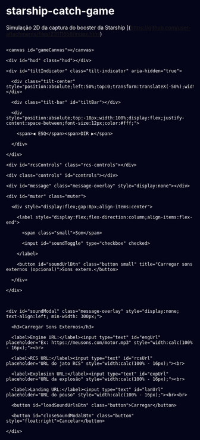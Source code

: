 # starship-catch-game
Simulação 2D da captura do booster da Starship
](https://github.com/user-attachments/files/23111658/index.html)
<!doctype html>

<html lang="pt-BR">

<head>

<meta charset="utf-8" />

<meta name="viewport" content="width=device-width,initial-scale=1" />

<title>Starship Cinematic Edition — Smile Luã (Aprimorado)</title>

<style>

  /* ---------------------------

     Estilos principais

     --------------------------- */

  :root{

    --bg:#050519;

    --hud-bg: rgba(0,0,0,0.6);

    --accent: #FF6400;

    --rcs: #00BFFF;

    --text: #fff;

    --platform: #4A4A4A;

  }

  html,body{height:100%;margin:0;font-family:Inter, Arial, sans-serif;background:var(--bg);color:var(--text);-webkit-font-smoothing:antialiased;}

  #wrap{position:relative;height:100vh;overflow:hidden;}

  canvas{display:block;margin:0 auto;background:var(--bg);width:100%;height:100%;}

  /* UI containers */

  .hud{

    position:absolute;left:12px;top:12px;background:var(--hud-bg);padding:10px;border-radius:8px;font-family: "Courier New", monospace;z-index:40;

    min-width:180px;

  }

  .controls{

    position:absolute;left:0;right:0;bottom:12px;display:flex;justify-content:center;gap:12px;z-index:40;padding:0 12px;

  }

  .button{

    background:rgba(0,0,0,0.6);padding:12px 16px;border-radius:10px;border:2px solid rgba(255,255,255,0.12);cursor:pointer;user-select:none;touch-action:manipulation;

    transition: background 0.1s;

  }

  .button:hover{background:rgba(0,0,0,0.8);}

  .rcs-controls{position:absolute;left:50%;transform:translateX(-50%);bottom:96px;display:flex;gap:12px;z-index:40;}

  .rcs-button{width:60px;height:60px;border-radius:50%;display:flex;align-items:center;justify-content:center;background:rgba(0,0,0,0.6);border:2px solid rgba(255,255,255,0.08);font-size:18px;cursor:pointer;transition: background 0.1s;}

  .rcs-button:hover{background:rgba(0,0,0,0.8);}

  .tilt-indicator{position:absolute;left:50%;transform:translateX(-50%);bottom:170px;width:220px;height:40px;border-radius:20px;background:rgba(0,0,0,0.5);display:flex;align-items:center;justify-content:center;border:2px solid rgba(255,255,255,0.1);z-index:40}

  .tilt-bar{position:absolute;top:5px;left:50%;transform:translateX(-50%);width:4px;height:30px;background:var(--accent);border-radius:2px;transition:transform 0.08s, background 0.08s}

  .message-overlay{

    position:absolute;left:50%;top:50%;transform:translate(-50%,-50%);background:rgba(0,0,0,0.85);padding:18px;border-radius:12px;

    border:2px solid rgba(255,255,255,0.08);z-index:60;min-width:260px;text-align:center;

  }

  .muter{position:absolute;right:12px;top:12px;background:var(--hud-bg);padding:8px;border-radius:8px;z-index:40}

  .small{font-size:12px;opacity:0.9}

  

  /* Estilo para o modal de som */

  #soundModal label{display:block; margin: 4px 0;}

  #soundModal input[type="text"]{

    background:#111; border:1px solid #333; color:var(--text); padding: 8px; border-radius: 4px; margin-bottom: 8px;

  }

  @media (max-width:600px){

    .rcs-button{width:50px;height:50px;font-size:16px}

    .tilt-indicator{bottom:140px}

    .rcs-controls{bottom:80px}

  }

</style>

</head>

<body>

  <div id="wrap">

    <canvas id="gameCanvas"></canvas>

    <div id="hud" class="hud"></div>

    <div id="tiltIndicator" class="tilt-indicator" aria-hidden="true">

      <div class="tilt-center" style="position:absolute;left:50%;top:0;transform:translateX(-50%);width:2px;height:100%;background:rgba(255,255,255,0.2)"></div>

      <div class="tilt-bar" id="tiltBar"></div>

      <div style="position:absolute;top:-18px;width:100%;display:flex;justify-content:space-between;font-size:12px;color:#fff;">

        <span>◀ ESQ</span><span>DIR ▶</span>

      </div>

    </div>

    <div id="rcsControls" class="rcs-controls"></div>

    <div class="controls" id="controls"></div>

    <div id="message" class="message-overlay" style="display:none"></div>

    <div id="muter" class="muter">

      <div style="display:flex;gap:8px;align-items:center">

        <label style="display:flex;flex-direction:column;align-items:flex-end">

          <span class="small">Som</span>

          <input id="soundToggle" type="checkbox" checked>

        </label>

        <button id="soundUrlBtn" class="button small" title="Carregar sons externos (opcional)">Sons extern.</button>

      </div>

    </div>

    

    <div id="soundModal" class="message-overlay" style="display:none; text-align:left; min-width: 300px;">

      <h3>Carregar Sons Externos</h3>

      <label>Engine URL:</label><input type="text" id="engUrl" placeholder="Ex: https://meusons.com/motor.mp3" style="width:calc(100% - 16px);"><br>

      <label>RCS URL:</label><input type="text" id="rcsUrl" placeholder="URL do jato RCS" style="width:calc(100% - 16px);"><br>

      <label>Explosion URL:</label><input type="text" id="expUrl" placeholder="URL da explosão" style="width:calc(100% - 16px);"><br>

      <label>Landing URL:</label><input type="text" id="lanUrl" placeholder="URL do pouso" style="width:calc(100% - 16px);"><br><br>

      <button id="loadSoundUrlsBtn" class="button">Carregar</button>

      <button id="closeSoundModalBtn" class="button" style="float:right">Cancelar</button>

    </div>

  </div>

<script>

/* ============================

   Starship Cinematic Edition

   Mantém jogabilidade original

   + sons, câmera shake, otimizações

   + IMPROVED: Aerodinâmica, UX Sound Loading, Parallax Stars

   Autor: ChatGPT (gerado para Smile Luã)

   ============================ */

/* --------- Config e constantes (mantive física original) ---------- */

const canvas = document.getElementById('gameCanvas');

const ctx = canvas.getContext('2d');

let DPR = Math.max(1, window.devicePixelRatio || 1);

function resizeCanvas() {

  const w = window.innerWidth;

  const h = window.innerHeight;

  canvas.style.width = w + 'px';

  canvas.style.height = h + 'px';

  canvas.width = Math.floor(w * DPR);

  canvas.height = Math.floor(h * DPR);

  ctx.setTransform(DPR,0,0,DPR,0,0);

  // Ajusta zonas dependentes do tamanho:

  GROUND_LEVEL = canvas.height/DPR - 50;

  PLATFORM_ZONE = [canvas.width/DPR * 0.4, canvas.width/DPR * 0.6];

}

window.addEventListener('resize', resizeCanvas);

/* --- Game constants (mantidos e levemente ajustados) --- */

const GRAVITY = 0.15;

const THRUST = 0.5;

const ROTATION_SPEED = 1.5;

const STABILIZATION_FACTOR = 0.08;

const FUEL_CONSUMPTION = 1.2;

const ROTATION_FUEL_CONSUMPTION = 0.3;

const RCS_FUEL_CONSUMPTION = 0.4;

const RCS_THRUST = 0.2;

// NOVOS Fatores de Arrasto Aerodinâmico para simular o Belly Flop

const AIR_DENSITY = 0.0005; // Ajuste para a taxa de desaceleração

const MAX_DRAG_COEF = 0.8;

const MIN_DRAG_COEF = 0.1;

const INITIAL_FUEL = 1500.0;

const LANDING_GEAR_DEPLOY_ALT = 600;

const TOWER_HEIGHT = 180;

/* Colors / visuals */

const SKY_BLUE = '#050519';

const GROUND_COLOR = '#003500';

const PLATFORM_COLOR = '#4A4A4A';

const SHIP_BODY = '#D3D3D3';

const SHIP_TILES = '#000000';

const FLAME_ORANGE = '#FF6400';

const FLAME_RED = '#FF0000';

const RCS_BLUE = '#00BFFF';

const MOUNTAIN_BROWN = '#453528';

const LANDING_LEG_COLOR = '#8B4513';

const TOWER_ARM_COLOR = '#C0C0C0';

/* --------- Game state ---------- */

let state = 'difficulty'; // 'difficulty' | 'game' | 'end'

let attempts = 0;

let successes = 0;

let difficulty = 1;

let fuel, wind_force, ship_x, ship_y, vx, vy, angle;

let thrusting=false, rotating_left=false, rotating_right=false;

let rcs_left=false, rcs_right=false, rcs_up=false, rcs_down=false;

let particles = [];

let stars = [];

let landed=false, crashed=false;

let message = '';

let lastTime = 0;

let gameTime = 0;

let cameraY = 0;

let flipManeuver = false;

let show_tips = true;

let tips_timer = 5.0;

let isCenteredOnPlatform = false;

/* Limits / optimizations */

const MAX_PARTICLES = 400; // limite para evitar travamentos

const PARTICLE_POOL_TRIM = 50;

/* Platform zone dynamic */

let PLATFORM_ZONE = [320, 480];

let GROUND_LEVEL = 550;

/* Key handling (keyboard + mobile) */

const keys = {};

document.addEventListener('keydown', e => { keys[e.key] = true; if(['ArrowUp','ArrowDown','ArrowLeft','ArrowRight',' ','a','d','w','s','f','r','R'].includes(e.key)) e.preventDefault();});

document.addEventListener('keyup', e => { keys[e.key] = false; });

/* UI refs */

const controlsDiv = document.getElementById('controls');

const hudDiv = document.getElementById('hud');

const tiltBar = document.getElementById('tiltBar');

const rcsControls = document.getElementById('rcsControls');

const messageOverlay = document.getElementById('message');

const soundToggle = document.getElementById('soundToggle');

const soundUrlBtn = document.getElementById('soundUrlBtn');

// NOVOS: Refs para o Modal de Som

const soundModal = document.getElementById('soundModal');

const loadSoundUrlsBtn = document.getElementById('loadSoundUrlsBtn');

const closeSoundModalBtn = document.getElementById('closeSoundModalBtn');

/* ------------------

   Utility classes

   ------------------ */

class Particle {

  constructor(x,y,vx,vy,life,color,size=2){

    this.x=x;this.y=y;this.vx=vx;this.vy=vy;this.life=life;this.maxLife=life;this.color=color;this.size=size;

  }

  update(dt){

    // gravity applied to particles for realism

    this.vy += GRAVITY * dt * 0.6;

    this.x += this.vx * dt * 60;

    this.y += this.vy * dt * 60;

    this.life -= dt*60;

    return this.life > 0;

  }

  draw(ctx,cameraY){

    const a = Math.max(0, this.life / this.maxLife);

    // allow color like '#RRGGBB' or named; we'll draw with globalAlpha for simplicity

    ctx.save();

    ctx.globalAlpha = a;

    ctx.fillStyle = this.color;

    ctx.beginPath();

    ctx.arc(this.x, this.y - cameraY, this.size, 0, Math.PI*2);

    ctx.fill();

    ctx.restore();

  }

}

class Star {

  constructor(x,y,size,brightness){

    this.x=x;this.y=y;this.size=size;this.brightness=brightness;

    this.twinkleSpeed = Math.random()*0.04 + 0.02;

    this.twinkleOffset = Math.random()*Math.PI*2;

    this.z = Math.random()*0.8 + 0.2; // NOVO: Profundidade para efeito Parallax (0.2 a 1.0)

  }

  update(t){

    this.brightness = 0.6 + 0.4 * Math.sin(t * this.twinkleSpeed + this.twinkleOffset);

  }

  draw(ctx, cameraY){ // NOVO: Recebe cameraY

    // Estrelas mais distantes (z=1.0) se movem menos.

    const parallaxY = cameraY * this.z * 0.1; // Ajuste o fator 0.1 para a intensidade do paralaxe

    

    ctx.fillStyle = `rgba(255,255,255,${this.brightness})`;

    ctx.beginPath();

    // Aplica o offset de paralaxe

    ctx.arc(this.x, this.y - parallaxY, this.size, 0, Math.PI*2); 

    ctx.fill();

  }

}

/* -----------------------

   Sound manager (WebAudio)

   ----------------------- */

class SoundManager {

  constructor(){

    this.ctx = null;

    this.master = null;

    this.engineNode = null;

    this.gain = 0.8;

    this.enabled = true;

    this.external = {engine:null, rcs:null, explosion:null, landing:null}; // optional AudioBuffers

    this.usingExternal = false;

    // NOVO: Track RCS synth node (para som de pulso contínuo)

    this.rcsNode = null;

  }

  async init(){

    if (this.ctx) return;

    try{

      const AudioContext = window.AudioContext || window.webkitAudioContext;

      this.ctx = new AudioContext();

      this.master = this.ctx.createGain();

      this.master.gain.value = this.gain;

      this.master.connect(this.ctx.destination);

      // precreate synth nodes for engine

      this._createEngineSynth();

    }catch(e){

      console.warn('WebAudio não disponível', e);

      this.ctx = null;

    }

  }

  _createEngineSynth(){

    if(!this.ctx) return;

    // Engine: multiple detuned sawtooth LFO + lowpass

    const osc1 = this.ctx.createOscillator();

    const osc2 = this.ctx.createOscillator();

    const osc3 = this.ctx.createOscillator();

    osc1.type = 'sawtooth'; osc2.type = 'sawtooth'; osc3.type = 'sawtooth';

    osc1.frequency.value = 60; osc2.frequency.value = 62; osc3.frequency.value = 58;

    const oscGain = this.ctx.createGain(); oscGain.gain.value = 0.2;

    const filter = this.ctx.createBiquadFilter(); filter.type='lowpass'; filter.frequency.value = 400;

    const comp = this.ctx.createDynamicsCompressor();

    osc1.connect(oscGain); osc2.connect(oscGain); osc3.connect(oscGain);

    oscGain.connect(filter); filter.connect(comp); comp.connect(this.master);

    // noise layer (whisper) to add rumble

    const bufferSize = 2*this.ctx.sampleRate;

    const noiseBuffer = this.ctx.createBuffer(1, bufferSize, this.ctx.sampleRate);

    const data = noiseBuffer.getChannelData(0);

    for(let i=0;i<bufferSize;i++) data[i] = (Math.random()*2-1)*0.2;

    const noiseSource = this.ctx.createBufferSource(); noiseSource.buffer = noiseBuffer; noiseSource.loop = true;

    const noiseFilter = this.ctx.createBiquadFilter(); noiseFilter.type='lowpass'; noiseFilter.frequency.value=800;

    const noiseGain = this.ctx.createGain(); noiseGain.gain.value = 0.04;

    noiseSource.connect(noiseFilter); noiseFilter.connect(noiseGain); noiseGain.connect(this.master);

    // store nodes

    this.engineNode = {osc:[osc1,osc2,osc3], oscGain, filter, noiseSource, noiseGain, running:false};

    // start (in suspended state)

    osc1.start(); osc2.start(); osc3.start();

    noiseSource.start();

    this.engineNode.running = true;

    // set initial engine gain to 0

    oscGain.gain.value = 0.0;

    noiseGain.gain.value = 0.0;

  }

  setEnabled(flag){

    this.enabled = !!flag;

    this.master && (this.master.gain.value = this.enabled ? this.gain : 0);

  }

  // engine level: 0..1 (throttle)

  setEngineLevel(level){

    if(!this.ctx || !this.engineNode) return;

    // Smooth ramp

    const now = this.ctx.currentTime;

    const target = Math.max(0, Math.min(1, level));

    // scale oscillator gain and noise

    this.engineNode.oscGain.gain.cancelScheduledValues(now);

    this.engineNode.oscGain.gain.linearRampToValueAtTime(0.03 + 0.4*target, now + 0.08);

    this.engineNode.noiseGain.gain.cancelScheduledValues(now);

    this.engineNode.noiseGain.gain.linearRampToValueAtTime(0.01 + 0.05*target, now + 0.08);

    // sweep filter frequency a bit with throttle

    const freq = 300 + 1200 * target;

    this.engineNode.filter.frequency.cancelScheduledValues(now);

    this.engineNode.filter.frequency.linearRampToValueAtTime(freq, now+0.1);

  }

  // RCS pulse (short) — we play a short noise burst (melhorado para ser reutilizado)

  playRCSPulse(){

    if(!this.ctx || !this.enabled) return;

    if(this.usingExternal && this.external.rcs){

      this._playBuffer(this.external.rcs, 0.6);

      return;

    }

    // Cria um pulso de ruído curto

    const buffer = this.ctx.createBuffer(1, this.ctx.sampleRate*0.1, this.ctx.sampleRate); // Pulso mais curto

    const d = buffer.getChannelData(0);

    for(let i=0;i<d.length;i++){

      d[i] = (Math.random()*2-1) * (1 - i/d.length)**2 * 0.7; // Decay mais rápido

    }

    const src = this.ctx.createBufferSource(); src.buffer = buffer;

    const f = this.ctx.createBiquadFilter(); f.type='highpass'; f.frequency.value = 800; // Mais agudo

    const g = this.ctx.createGain(); g.gain.value = 0.5;

    src.connect(f); f.connect(g); g.connect(this.master);

    src.start();

  }

  // explosion / big event

  playExplosion(){

    if(!this.ctx || !this.enabled) return;

    if(this.usingExternal && this.external.explosion) { this._playBuffer(this.external.explosion,1.0); return; }

    const buffer = this.ctx.createBuffer(1, this.ctx.sampleRate*1.2, this.ctx.sampleRate);

    const d = buffer.getChannelData(0);

    // burst + decaying noise

    for(let i=0;i<d.length;i++){

      d[i] = (Math.random()*2-1) * (1 - i/d.length) * (Math.random()*1.5);

    }

    const src = this.ctx.createBufferSource(); src.buffer = buffer;

    const f = this.ctx.createBiquadFilter(); f.type='lowpass'; f.frequency.value = 1600;

    const g = this.ctx.createGain(); g.gain.value = 1.0;

    src.connect(f); f.connect(g); g.connect(this.master);

    src.start();

  }

  // landing thud

  playLanding(){

    if(!this.ctx || !this.enabled) return;

    if(this.usingExternal && this.external.landing) { this._playBuffer(this.external.landing,0.8); return; }

    const buffer = this.ctx.createBuffer(1, this.ctx.sampleRate*0.6, this.ctx.sampleRate);

    const d = buffer.getChannelData(0);

    for(let i=0;i<d.length;i++){

      d[i] = (Math.random()*2-1) * Math.exp(-i/ (this.ctx.sampleRate*0.3));

    }

    const src = this.ctx.createBufferSource(); src.buffer = buffer;

    const f = this.ctx.createBiquadFilter(); f.type='lowpass'; f.frequency.value = 500;

    const g = this.ctx.createGain(); g.gain.value = 0.6;

    src.connect(f); f.connect(g); g.connect(this.master);

    src.start();

  }

  _playBuffer(buffer, gain=1.0){

    const src = this.ctx.createBufferSource();

    src.buffer = buffer;

    const g = this.ctx.createGain(); g.gain.value = gain;

    src.connect(g); g.connect(this.master);

    src.start();

  }

  // load external URL (wav/mp3) into buffer

  async loadExternal(url){

    if(!this.ctx) await this.init();

    try{

      const res = await fetch(url);

      const ab = await res.arrayBuffer();

      const buf = await this.ctx.decodeAudioData(ab);

      return buf;

    } catch(e){

      console.warn('Falha ao carregar som externo', url, e);

      return null;

    }

  }

  // user can provide external buffers for more realism

  async setExternalSounds({engineUrl, rcsUrl, explosionUrl, landingUrl}){

    try {

      await this.init();

      const load = async (u)=>u?await this.loadExternal(u):null;

      const [e,r,ex,l] = await Promise.all([load(engineUrl), load(rcsUrl), load(explosionUrl), load(landingUrl)]);

      this.external.engine = e; this.external.rcs = r; this.external.explosion = ex; this.external.landing = l;

      // if at least one loaded -> use external

      this.usingExternal = !!(e||r||ex||l);

      return this.usingExternal;

    } catch(e){ console.warn(e); return false; }

  }

}

const sound = new SoundManager();

/* -----------------------------------

   Initialization helpers (stars, etc.)

   ----------------------------------- */

function initStars(){

  stars = [];

  for(let i=0;i<180;i++){

    // Instancia Star com a nova lógica de 'z'

    stars.push(new Star(Math.random()*canvas.width/DPR, Math.random()*canvas.height/DPR*0.7, Math.random()*1.6+0.4, Math.random()*0.6+0.4));

  }

}

/* --------------

   Controls UI

   -------------- */

function createButton(text, onDown, onUp, className=''){

  const btn = document.createElement('div');

  btn.className = 'button ' + className;

  btn.innerText = text;

  let pressed = false;

  // NOVO: Adicione 'active' class para feedback visual

  const start = (e)=>{ e.preventDefault(); pressed=true; onDown && onDown(); btn.classList.add('active'); };

  const end = (e)=>{ if(pressed){ e.preventDefault(); pressed=false; onUp && onUp(); } btn.classList.remove('active'); };

  btn.addEventListener('touchstart', start, {passive:false}); btn.addEventListener('touchend', end, {passive:false});

  btn.addEventListener('mousedown', start); document.addEventListener('mouseup', end);

  btn.addEventListener('mouseleave', end);

  return btn;

}

function createRCSButton(text,onDown,onUp){

  const btn = document.createElement('div');

  btn.className = 'rcs-button';

  btn.innerText = text;

  let pressed=false;

  // NOVO: Remove sound.playRCSPulse() daqui. O som agora será loopado no update().

  const start = (e)=>{ e.preventDefault(); pressed=true; onDown && onDown(); btn.classList.add('active'); };

  const end = (e)=>{ if(pressed){ e.preventDefault(); pressed=false; onUp && onUp(); } btn.classList.remove('active'); };

  btn.addEventListener('touchstart', start, {passive:false}); btn.addEventListener('touchend', end, {passive:false});

  btn.addEventListener('mousedown', start); document.addEventListener('mouseup', end);

  btn.addEventListener('mouseleave', end);

  return btn;

}

function setupControls(){

  controlsDiv.innerHTML=''; rcsControls.innerHTML='';

  if(state==='difficulty'){

    const container = document.createElement('div');

    container.style.display='flex'; container.style.flexDirection='column'; container.style.alignItems='center';

    const title = document.createElement('div'); title.innerText = 'Starship Simulator — Cinematic Edition'; title.style.fontSize='20px'; title.style.color='#FF9A4D'; title.style.marginBottom='8px';

    container.appendChild(title);

    const easy = createButton('Fácil (1)', ()=>startGame(1));

    const med = createButton('Médio (2)', ()=>startGame(2));

    const hard = createButton('Difícil (3)', ()=>startGame(3));

    [easy,med,hard].forEach(b=>{ b.style.margin='6px'; b.style.width='220px'; container.appendChild(b); });

    const stats = document.createElement('div'); stats.className='small'; stats.style.marginTop='8px'; stats.innerText = `Tentativas: ${attempts}  |  Sucessos: ${successes}`;

    container.appendChild(stats);

    controlsDiv.appendChild(container);

    document.getElementById('tiltIndicator').style.display='none';

    rcsControls.style.display='none';

  } else if(state==='game'){

    // main controls bottom

    const leftBtn = createButton('◀', ()=>rotating_left=true, ()=>rotating_left=false);

    const thrustBtn = createButton('RAPTOR', ()=>thrusting=true, ()=>thrusting=false);

    const rightBtn = createButton('▶', ()=>rotating_right=true, ()=>rotating_right=false);

    // Botão Flip agora é um toggle, com feedback visual na HUD

    const flipBtn = createButton('FLIP', ()=>{ flipManeuver = !flipManeuver; }, ()=>{}); 

    [leftBtn, thrustBtn, rightBtn, flipBtn].forEach(b=> b.style.minWidth='80px');

    controlsDiv.appendChild(leftBtn); controlsDiv.appendChild(thrustBtn); controlsDiv.appendChild(rightBtn); controlsDiv.appendChild(flipBtn);

    // RCS circle

    const rL = createRCSButton('←', ()=>{ rcs_left = true; }, ()=> rcs_left=false);

    const rU = createRCSButton('↑', ()=>{ rcs_up = true; }, ()=> rcs_up=false);

    const rD = createRCSButton('↓', ()=>{ rcs_down = true; }, ()=> rcs_down=false);

    const rR = createRCSButton('→', ()=>{ rcs_right = true; }, ()=> rcs_right=false);

    rcsControls.appendChild(rL); rcsControls.appendChild(rU); rcsControls.appendChild(rD); rcsControls.appendChild(rR);

    rcsControls.style.display='flex';

    document.getElementById('tiltIndicator').style.display='block';

  } else {

    const restart = createButton('Reiniciar (R)', ()=>resetToDifficulty());

    controlsDiv.appendChild(restart);

    document.getElementById('tiltIndicator').style.display='none';

    rcsControls.style.display='none';

  }

}

/* ------------------------------

   Start / Reset / Core routines

   ------------------------------ */

function resetToDifficulty(){

  state='difficulty';

  setupControls();

  messageOverlay.style.display='none';

  soundModal.style.display='none'; // Garante que o modal esteja fechado

}

function startGame(diff){

  difficulty = diff;

  const fuelMultiplier = (4 - difficulty)/2.0;

  fuel = INITIAL_FUEL * fuelMultiplier;

  wind_force = (Math.random()*0.5*difficulty - 0.25*difficulty);

  ship_x = canvas.width/DPR / 2 + (Math.random()*200 - 100);

  ship_y = 100 + Math.random()*40;

  vx = Math.random()*2 - 1;

  vy = 0.5;

  angle = 0;

  thrusting = rotating_left = rotating_right = false;

  rcs_left = rcs_right = rcs_up = rcs_down = false;

  flipManeuver = false;

  particles = [];

  landed = crashed = false;

  show_tips = true; tips_timer = 5.0;

  message = '';

  cameraY = 0;

  initStars();

  state='game';

  setupControls();

  // resume audio context in user gesture

  sound.init().then(()=>{ if(soundToggle.checked){ sound.setEnabled(true); } else { sound.setEnabled(false); } });

}

/* -------------------------

   Drawing functions

   ------------------------- */

function drawStars(){

  // NOVO: Passa cameraY para o efeito parallax

  for(let s of stars){ s.update(gameTime); s.draw(ctx, cameraY); } 

}

function drawMountains(){

  ctx.fillStyle = MOUNTAIN_BROWN;

  ctx.beginPath();

  ctx.moveTo(0, GROUND_LEVEL - cameraY);

  ctx.lineTo(canvas.width*0.15/DPR, GROUND_LEVEL - 100 - cameraY);

  ctx.lineTo(canvas.width*0.3/DPR, GROUND_LEVEL - 50 - cameraY);

  ctx.lineTo(canvas.width*0.5/DPR, GROUND_LEVEL - 150 - cameraY);

  ctx.lineTo(canvas.width*0.7/DPR, GROUND_LEVEL - 70 - cameraY);

  ctx.lineTo(canvas.width*0.85/DPR, GROUND_LEVEL - 110 - cameraY);

  ctx.lineTo(canvas.width/DPR, GROUND_LEVEL - 90 - cameraY);

  ctx.lineTo(canvas.width/DPR, canvas.height/DPR);

  ctx.lineTo(0, canvas.height/DPR);

  ctx.closePath();

  ctx.fill();

}

function drawPlatform(){

  const PLATFORM_CENTER_X = (PLATFORM_ZONE[0] + PLATFORM_ZONE[1]) / 2;

  const PLATFORM_TOP_Y = GROUND_LEVEL - TOWER_HEIGHT - cameraY;

  ctx.fillStyle = PLATFORM_COLOR;

  ctx.fillRect(PLATFORM_ZONE[0], GROUND_LEVEL - cameraY, PLATFORM_ZONE[1] - PLATFORM_ZONE[0], canvas.height/DPR - (GROUND_LEVEL - cameraY));

  // Tower

  ctx.fillStyle = PLATFORM_COLOR;

  ctx.fillRect(PLATFORM_CENTER_X - 20, PLATFORM_TOP_Y, 40, TOWER_HEIGHT);

  // Arms (chopsticks) animate slightly when landed and centered

  ctx.fillStyle = TOWER_ARM_COLOR;

  let armWidth = 100;

  if(landed && isCenteredOnPlatform){

    armWidth = 50 + Math.sin(gameTime*5)*5;

  }

  ctx.fillRect(PLATFORM_CENTER_X - armWidth/2, PLATFORM_TOP_Y - 15, armWidth, 25);

  // target light

  ctx.strokeStyle = '#FFD700';

  ctx.lineWidth = 3;

  ctx.beginPath();

  ctx.rect(PLATFORM_CENTER_X - 20, PLATFORM_TOP_Y - 15, 40, 25);

  ctx.stroke();

  const blink = Math.sin(gameTime * 5) > 0;

  if(blink){

    ctx.fillStyle = '#00FF00';

    ctx.beginPath();

    ctx.arc(PLATFORM_CENTER_X - 25, PLATFORM_TOP_Y - 7, 4, 0, Math.PI*2);

    ctx.arc(PLATFORM_CENTER_X + 25, PLATFORM_TOP_Y - 7, 4, 0, Math.PI*2);

    ctx.fill();

  }

  // guide lines

  ctx.strokeStyle = 'rgba(255,255,255,0.08)';

  ctx.setLineDash([6,6]);

  ctx.beginPath();

  ctx.moveTo(PLATFORM_ZONE[0], GROUND_LEVEL - cameraY);

  ctx.lineTo(PLATFORM_ZONE[0], canvas.height/DPR);

  ctx.moveTo(PLATFORM_ZONE[1], GROUND_LEVEL - cameraY);

  ctx.lineTo(PLATFORM_ZONE[1], canvas.height/DPR);

  ctx.stroke();

  ctx.setLineDash([]);

}

function drawShip(x,y,angleDeg,thrusting,altitude){

  ctx.save();

  ctx.translate(x, y - cameraY);

  ctx.rotate(angleDeg * Math.PI / 180);

  // body

  ctx.fillStyle = SHIP_BODY;

  ctx.beginPath();

  ctx.rect(-12, -40, 24, 80);

  ctx.fill();

  // tiles (ventral)

  ctx.fillStyle = SHIP_TILES;

  ctx.beginPath();

  ctx.rect(-12, -40, 12, 80);

  ctx.fill();

  // flaps

  // Simulação de flaps (ajuste de ângulo conforme a manobra)

  const angleToHorizontal = Math.abs(angleDeg % 360 - 90);

  const flapBase = Math.min(1, angleToHorizontal/90); // 1.0 (vertical) a 0.0 (horizontal)

  const flapAngle = 5 * flapBase + angleDeg * 0.2; // Pequeno ajuste de 5 graus + correção angular

  

  ctx.fillStyle = '#A0A0A0';

  

  // Flap 1

  ctx.save();

  ctx.rotate((flapAngle) * Math.PI / 180);

  ctx.beginPath();

  ctx.moveTo(-12, 60);

  ctx.lineTo(-20, 80);

  ctx.lineTo(-12, 70);

  ctx.closePath();

  ctx.fill();

  ctx.restore();

  // Flap 2

  ctx.save();

  ctx.rotate((-flapAngle) * Math.PI / 180);

  ctx.beginPath();

  ctx.moveTo(12, 60);

  ctx.lineTo(20, 80);

  ctx.lineTo(12, 70);

  ctx.closePath();

  ctx.fill();

  ctx.restore();

  // windows

  ctx.fillStyle = '#87CEEB';

  for(let i=0;i<3;i++){ ctx.beginPath(); ctx.arc(0, -30 + i*15, 4, 0, Math.PI*2); ctx.fill(); }

  // RCS flames (with gradient)

  if(rcs_left && fuel>0){

    const g = ctx.createLinearGradient(-18, -5, -36, -5);

    g.addColorStop(0, RCS_BLUE); g.addColorStop(1, 'rgba(0,188,255,0)');

    ctx.fillStyle = g;

    ctx.beginPath(); ctx.moveTo(-18,-5); ctx.lineTo(-36,0); ctx.lineTo(-18,5); ctx.closePath(); ctx.fill();

  }

  if(rcs_right && fuel>0){

    const g = ctx.createLinearGradient(18, -5, 36, -5);

    g.addColorStop(0, RCS_BLUE); g.addColorStop(1, 'rgba(0,188,255,0)');

    ctx.fillStyle = g;

    ctx.beginPath(); ctx.moveTo(18,-5); ctx.lineTo(36,0); ctx.lineTo(18,5); ctx.closePath(); ctx.fill();

  }

  if(rcs_up && fuel>0){

    const g = ctx.createLinearGradient(0, -40, 0, -66);

    g.addColorStop(0, RCS_BLUE); g.addColorStop(1, 'rgba(0,188,255,0)');

    ctx.fillStyle = g;

    ctx.beginPath(); ctx.moveTo(-6,-40); ctx.lineTo(0,-66); ctx.lineTo(6,-40); ctx.closePath(); ctx.fill();

  }

  if(rcs_down && fuel>0){

    const g = ctx.createLinearGradient(0, 40, 0, 72);

    g.addColorStop(0, RCS_BLUE); g.addColorStop(1, 'rgba(0,188,255,0)');

    ctx.fillStyle = g;

    ctx.beginPath(); ctx.moveTo(-6,40); ctx.lineTo(0,72); ctx.lineTo(6,40); ctx.closePath(); ctx.fill();

  }

  // landing legs

  if(altitude < LANDING_GEAR_DEPLOY_ALT){

    ctx.strokeStyle = LANDING_LEG_COLOR; ctx.lineWidth=3;

    ctx.beginPath(); ctx.moveTo(-8,40); ctx.lineTo(-16,60); ctx.stroke();

    ctx.beginPath(); ctx.moveTo(8,40); ctx.lineTo(16,60); ctx.stroke();

  }

  // main thrust flames improved (multiple engines + gradient)

  if(thrusting && fuel > 0){

    for(let i=-1;i<=1;i++){

      const flameHeight = 30 + Math.random()*8;

      const flameWidth = 8 + Math.random()*4;

      const offsetX = i * 8;

      const gradient = ctx.createLinearGradient(offsetX, 40, offsetX, 40 + flameHeight);

      gradient.addColorStop(0, FLAME_ORANGE);

      gradient.addColorStop(0.6, FLAME_RED);

      gradient.addColorStop(1, 'rgba(255,0,0,0)');

      ctx.fillStyle = gradient;

      ctx.beginPath();

      ctx.moveTo(offsetX - flameWidth/2, 40);

      ctx.lineTo(offsetX, 40 + flameHeight);

      ctx.lineTo(offsetX + flameWidth/2, 40);

      ctx.closePath(); ctx.fill();

    }

  }

  ctx.restore();

}

function drawTerrain(){

  drawMountains();

  ctx.fillStyle = GROUND_COLOR;

  ctx.fillRect(0, GROUND_LEVEL - cameraY, canvas.width/DPR, canvas.height/DPR - (GROUND_LEVEL - cameraY));

  drawPlatform();

}

/* ---------------

   HUD drawing

   --------------- */

function drawHUD(){

  const altitude = Math.max(0, Math.floor(GROUND_LEVEL - ship_y));

  const verticalSpeed = vy.toFixed(1);

  const horizontalSpeed = vx.toFixed(1);

  const fuelRemaining = Math.floor(fuel);

  const shipAngle = angle.toFixed(1);

  const fuelPercent = (fuel / INITIAL_FUEL) * 100;

  // tilt bar updated

  const tiltPercent = Math.max(-100, Math.min(100, (angle/45)*100));

  tiltBar.style.transform = `translateX(${tiltPercent}%)`;

  if(Math.abs(tiltPercent) < 20) tiltBar.style.background = '#00FF00';

  else if(Math.abs(tiltPercent) < 60) tiltBar.style.background = '#FFFF00';

  else tiltBar.style.background = '#FF6400';

  // HUD html

  hudDiv.innerHTML = `

    <div>Altitude: <b>${altitude} m</b></div>

    <div>Vel.Vert: <b>${verticalSpeed} m/s</b></div>

    <div>Vel.Horiz: <b>${horizontalSpeed} m/s</b></div>

    <div>Combustível: <b>${fuelRemaining}</b></div>

    <div>Ângulo: <b>${shipAngle}°</b></div>

    <div style="color: ${flipManeuver ? '#00FF00' : '#FF6400'};">Flip: <b>${flipManeuver ? 'ATIVO' : 'OFF'}</b></div>

    <div style="margin-top:6px;">Tentativas: ${attempts} | Sucessos: ${successes}</div>

    <div style="margin-top:6px;">

      <div style="width:110px;height:8px;background:#222;border-radius:4px;display:inline-block;vertical-align:middle;">

        <div style="width:${Math.max(0,Math.min(100,(fuelPercent)))}%;height:100%;background:${fuelPercent<10? '#FF0000' : fuelPercent<30 ? '#FFFF00' : '#00FF00'};border-radius:4px"></div>

      </div>

    </div>

  `;

}

/* -----------------------

   Particle helpers

   ----------------------- */

function trimParticles(){

  if(particles.length > MAX_PARTICLES){

    particles.splice(0, PARTICLE_POOL_TRIM);

  }

}

function addRCSParticles(dirX=0, dirY=0){

  if(particles.length > MAX_PARTICLES) return;

  for(let i=0;i<3;i++){

    const pvx = vx + dirX*(3+Math.random()*3) + Math.random()*2-1;

    const pvy = vy + dirY*(3+Math.random()*3) + Math.random()*2-1;

    particles.push(new Particle(ship_x + dirX*12 + (Math.random()*6-3), ship_y + dirY*12 + (Math.random()*6-3), pvx, pvy, 20, RCS_BLUE, Math.random()*2+1));

  }

}

function addThrustParticles(){

  if(particles.length > MAX_PARTICLES) return;

  for(let i=0;i<5;i++){

    const pvx = vx + Math.random()*5 - 2.5;

    const pvy = vy + Math.random()*5 - 2.5;

    particles.push(new Particle(ship_x + (Math.random()*12-6), ship_y + 40, pvx, pvy, 25, FLAME_ORANGE, Math.random()*3+1));

  }

}

function addSuccessParticles(x,y,count,color){

  for(let i=0;i<count && particles.length < MAX_PARTICLES;i++){

    const pvx = Math.random()*8 - 4;

    const pvy = Math.random()*-12 - 6;

    particles.push(new Particle(x, y, pvx, pvy, 80, color, Math.random()*4+2));

  }

}

function addExplosionParticles(x,y){

  for(let i=0;i<80 && particles.length < MAX_PARTICLES;i++){

    const pvx = Math.random()*20 - 10;

    const pvy = Math.random()*20 - 10;

    particles.push(new Particle(x, y, pvx, pvy, 120, '#FF3300', Math.random()*5+2));

  }

  for(let i=0;i<20 && particles.length < MAX_PARTICLES;i++){

    const pvx = Math.random()*10 - 5;

    const pvy = Math.random()*5;

    particles.push(new Particle(x, y - Math.random()*40, pvx, pvy, 100, SHIP_TILES, Math.random()*3+1));

  }

}

/* ------------------------

   Camera update + shake

   ------------------------ */

let camShake = 0;

function updateCamera(dt){

  const targetY = ship_y - (canvas.height/DPR) * 0.3;

  cameraY += (targetY - cameraY) * 5 * dt;

  cameraY = Math.min(cameraY, GROUND_LEVEL - canvas.height/DPR);

  cameraY = Math.max(cameraY, 0);

  // camera shake decay

  camShake *= Math.pow(0.9, dt*60);

}

/* ---------------------

   Update loop

   --------------------- */

function update(dt){

  if(state !== 'game') return;

  gameTime += dt;

  updateCamera(dt);

  // apply inputs: preserve original behavior

  thrusting = keys[' '] || keys['ArrowUp'] || thrusting;

  rotating_left = keys['ArrowLeft'] || keys['a'] || rotating_left;

  rotating_right = keys['ArrowRight'] || keys['d'] || rotating_right;

  rcs_left = keys['ArrowLeft'] || keys['a'] || rcs_left;

  rcs_right = keys['ArrowRight'] || keys['d'] || rcs_right;

  rcs_up = keys['w'] || rcs_up;

  rcs_down = keys['s'] || rcs_down;

  if(keys['f'] || keys['F']) {

    // toggle flip on press; ensure not toggling continuously by clearing key

    flipManeuver = !flipManeuver; keys['f']=false; keys['F']=false;

  }

  // rotation controls

  if(rotating_left && fuel > 0){

    angle -= ROTATION_SPEED * dt * 60;

    fuel -= ROTATION_FUEL_CONSUMPTION * dt * 60;

  }

  if(rotating_right && fuel > 0){

    angle += ROTATION_SPEED * dt * 60;

    fuel -= ROTATION_FUEL_CONSUMPTION * dt * 60;

  }

  // RCS + Som Aprimorado

  let rcs_active_this_frame = false;

  if(rcs_left && fuel > 0){

    vx -= RCS_THRUST * dt * 60; fuel -= RCS_FUEL_CONSUMPTION * dt * 60; addRCSParticles(-1); rcs_active_this_frame = true;

  }

  if(rcs_right && fuel > 0){

    vx += RCS_THRUST * dt * 60; fuel -= RCS_FUEL_CONSUMPTION * dt * 60; addRCSParticles(1); rcs_active_this_frame = true;

  }

  if(rcs_up && fuel > 0){

    vy -= RCS_THRUST * dt * 60; fuel -= RCS_FUEL_CONSUMPTION * dt * 60; addRCSParticles(0,-1); rcs_active_this_frame = true;

  }

  if(rcs_down && fuel > 0){

    vy += RCS_THRUST * dt * 60; fuel -= RCS_FUEL_CONSUMPTION * dt * 60; addRCSParticles(0,1); rcs_active_this_frame = true;

  }

  // Toca o som RCS periodicamente enquanto ativo (somente se não estiver usando o RCS de rotação)

  if (rcs_active_this_frame && !(rotating_left || rotating_right)) {

      if (gameTime * 60 % 15 < dt * 60) { // A cada ~15 frames

          sound.playRCSPulse();

      }

  }

  // Flip maneuver simulation (keeps original behavior)

  if(flipManeuver && ship_y > 500){

    if(Math.abs(angle - 90) > 1){

      angle += (90 - angle) * 0.05;

    } else if(ship_y < 300 && Math.abs(angle) > 1){

      angle -= angle * 0.1;

    }

  }

  // auto-stabilize

  if(!rotating_left && !rotating_right && Math.abs(angle) > 0.5){

    angle -= angle * STABILIZATION_FACTOR * dt * 60;

  }

  // physics

  vy += GRAVITY * dt * 60;

  vx += wind_force * dt * 60;

  // NOVO: Arrasto Aerodinâmico para o Belly Flop

  const angleRad = angle * Math.PI / 180;

  // Drag Coeficiente: Máximo quando próximo de 90° (horizontal/barriga para baixo)

  let dragCoefficient = MIN_DRAG_COEF + (MAX_DRAG_COEF - MIN_DRAG_COEF) * Math.sin(angleRad)**2;

  const totalVelocity = Math.sqrt(vx*vx + vy*vy);

  if (totalVelocity > 0) {

      const DRAG_FACTOR = dragCoefficient * AIR_DENSITY * dt * 60; 

      const dragForceX = DRAG_FACTOR * vx * totalVelocity;

      const dragForceY = DRAG_FACTOR * vy * totalVelocity;

      

      vx -= dragForceX;

      vy -= dragForceY;

  }

  // FIM NOVO: Arrasto

  // thrust

  if(thrusting && fuel > 0){

    const rad = angle * Math.PI / 180;

    vx += THRUST * Math.sin(rad) * dt * 60;

    vy -= THRUST * Math.cos(rad) * dt * 60;

    fuel -= FUEL_CONSUMPTION * dt * 60;

    addThrustParticles();

    // engine sound level roughly by throttle (clamp)

    const throttle = Math.min(1, Math.max(0, fuel>0 ? 0.6 : 0));

    sound.setEngineLevel(throttle);

  } else {

    // slight idle rumble when not thrusting

    sound.setEngineLevel(0.02);

  }

  fuel = Math.max(0, fuel);

  ship_x += vx * dt * 60;

  ship_y += vy * dt * 60;

  // bounds

  const canvasW = canvas.width/DPR, canvasH = canvas.height/DPR;

  if(ship_x < 0){ ship_x = 0; vx = Math.abs(vx)*0.3; }

  if(ship_x > canvasW){ ship_x = canvasW; vx = -Math.abs(vx)*0.3; }

  // collision

  const shipBottom = ship_y + 40;

  const platformTop = GROUND_LEVEL - TOWER_HEIGHT;

  const platformCenterX = (PLATFORM_ZONE[0] + PLATFORM_ZONE[1]) / 2;

  const isOverPlatform = ship_x >= PLATFORM_ZONE[0] && ship_x <= PLATFORM_ZONE[1];

  let collisionY = GROUND_LEVEL;

  if(isOverPlatform) collisionY = platformTop;

  if(shipBottom >= collisionY){

    ship_y = collisionY - 40;

    attempts++;

    // landing criteria (kept strict)

    const verticalSpeedOk = Math.abs(vy) < 2.5;

    const horizontalSpeedOk = Math.abs(vx) < 1.5;

    const angleMod = ((angle%360)+360)%360; // normalized

    const angleOk = Math.abs(angleMod) < 5 || Math.abs(angleMod - 360) < 5;

    const isSoftLanding = verticalSpeedOk && horizontalSpeedOk && angleOk;

    isCenteredOnPlatform = Math.abs(ship_x - platformCenterX) < 20;

    if(isSoftLanding){

      landed = true; successes++;

      if(isOverPlatform && isCenteredOnPlatform){

        message = 'CAPTURADO PELA MECHAZILLA! Pouso perfeito!';

        addSuccessParticles(ship_x, ship_y, 60, '#00FF00');

        // cinematic landing sound + shake

        sound.playLanding();

        camShake = 8;

      } else if(isOverPlatform){

        crashed = true;

        message = 'Pouso na plataforma, mas desalinhado!';

        addSuccessParticles(ship_x, ship_y, 30, '#FFFF00');

        sound.playLanding();

        camShake = 5;

      } else {

        message = 'Pouso suave no solo. Boa, supervisor!';

        addSuccessParticles(ship_x, ship_y, 40, GROUND_COLOR);

        sound.playLanding();

        camShake = 4;

      }

    } else {

      crashed = true;

      message = 'Falha! Starship explodiu - tiles perdidos!';

      addExplosionParticles(ship_x, ship_y);

      sound.playExplosion();

      camShake = 18;

    }

    state='end';

    setupControls();

    showMessage(message);

    // stop engine hum

    sound.setEngineLevel(0);

    // clear input flags

    for(let k in keys) keys[k]=false;

  }

  // update particles

  for(let i=particles.length-1;i>=0;i--){

    if(!particles[i].update(dt)) particles.splice(i,1);

  }

  trimParticles();

  // tip timer

  if(show_tips){ tips_timer -= dt; if(tips_timer <= 0) show_tips=false; }

}

/* ---------------------

   Render / draw loop

   --------------------- */

function draw(){

  // apply camera shake by small offset

  const shakeX = (Math.random()*2-1)*camShake * 0.3;

  const shakeY = (Math.random()*2-1)*camShake * 0.3;

  ctx.save();

  ctx.clearRect(0,0,canvas.width,canvas.height);

  ctx.translate(shakeX, shakeY);

  // background

  ctx.fillStyle = SKY_BLUE;

  ctx.fillRect(0,0,canvas.width/DPR,canvas.height/DPR);

  // stars

  drawStars();

  if(state==='difficulty'){

    // show nothing else (UI covers)

    ctx.restore();

    return;

  }

  drawTerrain();

  // particles behind ship

  for(let p of particles) p.draw(ctx, cameraY);

  const altitude = GROUND_LEVEL - ship_y;

  drawShip(ship_x, ship_y, angle, thrusting && fuel>0, altitude);

  // HUD drawn in DOM, but we can show tips

  if(show_tips && state==='game'){

    ctx.fillStyle = 'rgba(255,255,255,0.9)';

    ctx.font = '14px Arial';

    ctx.textAlign = 'center';

    ctx.fillText('DESAFIO: Pouse na torre Mechazilla! Use flip para manobra real da SpaceX.', canvas.width/DPR / 2, 80);

    ctx.fillText('Agora com arrasto aerodinâmico e sons aprimorados!', canvas.width/DPR / 2, 100);

    ctx.textAlign = 'left';

  }

  if(state==='end'){

    ctx.fillStyle = 'rgba(0,0,0,0.6)';

    ctx.fillRect(0,0,canvas.width/DPR,canvas.height/DPR);

    ctx.fillStyle = crashed ? '#FF0000' : '#00FF00';

    ctx.font = '24px Arial';

    ctx.textAlign = 'center';

    ctx.fillText(message, canvas.width/DPR/2, canvas.height/DPR/2 - 30);

    ctx.fillStyle = '#FFFFFF';

    ctx.font = '16px Arial';

    ctx.fillText('Pressione R ou toque no botão para reiniciar', canvas.width/DPR/2, canvas.height/DPR/2 + 30);

    ctx.textAlign='left';

    if(keys['r'] || keys['R']) resetToDifficulty();

  }

  ctx.restore();

}

/* ---------------------

   Game loop

   --------------------- */

function loop(now){

  if(!lastTime) lastTime = now;

  const dt = Math.min((now - lastTime) / 1000, 0.05); // cap dt for stability

  lastTime = now;

  update(dt);

  draw();

  requestAnimationFrame(loop);

}

/* -----------------------

   Small UI message overlay (Aprimorado com duração)

   ----------------------- */

function showMessage(txt, duration=0){

  messageOverlay.innerText = txt;

  messageOverlay.style.display='block';

  if(duration > 0){

      // Esconde após a duração, a menos que o estado seja 'end'

      setTimeout(()=>{ 

          if(state !== 'end') messageOverlay.style.display='none';

      }, duration);

  }

}

/* -----------------------

   Event bindings + setup

   ----------------------- */

function init(){

  DPR = Math.max(1, window.devicePixelRatio || 1);

  resizeCanvas();

  initStars();

  setupControls();

  requestAnimationFrame(loop);

}

window.addEventListener('load', init);

/* sound toggle handling */

soundToggle.addEventListener('change', ()=>{

  const on = soundToggle.checked;

  if(on){

    sound.init().then(()=>sound.setEnabled(true));

  } else {

    sound.setEnabled(false);

  }

});

/* NOVO: Eventos do Modal de URL de som */

soundUrlBtn.addEventListener('click', ()=>{

  soundModal.style.display='block';

  // Esconde o overlay principal

  messageOverlay.style.display='none'; 

});

closeSoundModalBtn.addEventListener('click', ()=>{

  soundModal.style.display='none';

});

loadSoundUrlsBtn.addEventListener('click', async ()=>{

  const urls = {

    engineUrl: document.getElementById('engUrl').value,

    rcsUrl: document.getElementById('rcsUrl').value,

    explosionUrl: document.getElementById('expUrl').value,

    landingUrl: document.getElementById('lanUrl').value,

  };

  

  // Verifica se alguma URL foi fornecida

  const hasUrls = Object.values(urls).some(url => url.trim() !== '');

  if(!hasUrls) { 

      showMessage('Nenhuma URL fornecida. Mantendo sons sintetizados.', 3000);

      soundModal.style.display='none'; 

      return; 

  }

  

  const ok = await sound.setExternalSounds(urls);

  

  if(ok) showMessage('Sons externos carregados (quando disponíveis).', 3000); 

  else showMessage('Falha ao carregar alguns sons. Usando fallback sintetizado.', 3000);

  

  soundModal.style.display='none';

});

/* keyboard for restart */

document.addEventListener('keydown', (e)=>{

  if(e.key === 'r' || e.key === 'R'){

    resetToDifficulty();

  }

});

/* initial resize call */

resizeCanvas();

/* final: draw HUD periodically (not heavy) */

setInterval(()=>{ drawHUD(); }, 120);

</script>

</body>

</html>

